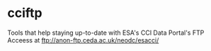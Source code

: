 # cciftp

Tools that help staying up-to-date with ESA's CCI Data Portal's FTP Acceess at ftp://anon-ftp.ceda.ac.uk/neodc/esacci/
